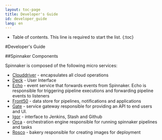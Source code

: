 ```yaml
---
layout: toc-page
title: Developer's Guide
id: developer_guide
lang: en
---
```


* Table of contents. This line is required to start the list.
{:toc}

#Developer's Guide

##Spinnaker Components

Spinnaker is composed of the following micro services:

* [Clouddriver](https://www.github.com/spinnaker/clouddriver) - encapsulates all cloud operations 
* [Deck](https://www.github.com/spinnaker/deck) - User Interface
* [Echo](https://www.github.com/spinnaker/echo) - event service that forwards events from Spinnaker. Echo is responsible for triggering pipeline executions and forwarding pipeline events to listeners
* [Front50](https://www.github.com/spinnaker/front50) - data store for pipelines, notifications and applications
* [Gate](https://www.github.com/spinnaker/gate) - service gateway responsible for providing an API to end users and UI. 
* [Igor](https://www.github.com/spinnaker/igor) - interface to Jenkins, Stash and Github
* [Orca](https://www.github.com/spinnaker/orca) - orchestration engine responsible for running spinnaker pipelines and tasks
* [Rosco](https://www.github.com/spinnaker/rosco) - bakery responsible for creating images for deployment
